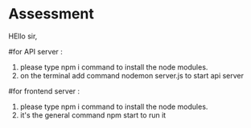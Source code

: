 # Assessment

HEllo sir,

#for API server :
1) please type npm i command to install the node modules.
2) on the terminal add command nodemon server.js to start api server

#for frontend server :
1) please type npm i command to install the node modules.
2) it's the general command npm start to run it
